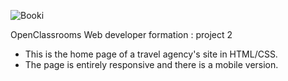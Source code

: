 ![Booki](https://github.com/user-attachments/assets/fc9385bb-78fb-4fee-9013-32ccea1b0ce3)



OpenClassrooms Web developer formation : project 2
- This is the home page of a travel agency's site in HTML/CSS.
- The page is entirely responsive and there is a mobile version.


